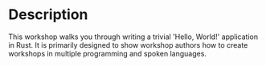 # Description

This workshop walks you through writing a trivial 'Hello, World!' application in Rust. It is primarily designed to show workshop authors how to create workshops in multiple programming and spoken languages.
